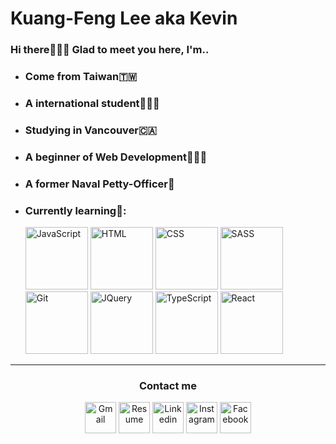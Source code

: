# **Kuang-Feng Lee** aka **Kevin** 
### Hi there🙋🏻‍♂️ Glad to meet you here, I'm..
- ### Come from **Taiwan🇹🇼**
- ### A **international student🧑🏻‍🎓**
- ### Studying in **Vancouver🇨🇦**
- ### A beginner of **Web Development🧑🏻‍💻**
- ### A former **Naval Petty-Officer🌊**
- ### Currently learning🧠:
     <img src="https://user-images.githubusercontent.com/121969444/223933613-042906cd-531b-4b66-b345-d32243746da1.png" title="JavaScript" alt="JavaScript" width="100" height="100" />
     <img src="https://user-images.githubusercontent.com/121969444/223934316-8917a086-95fd-44a2-bc1a-c31225b6d12a.png" title="HTML" alt="HTML" width="100" height="100" />
     <img src="https://user-images.githubusercontent.com/121969444/223934323-ea146331-b0bf-444b-b4fc-f4c74bd3d416.png" title="CSS" alt="CSS" width="100" height="100" />
     <img src="https://user-images.githubusercontent.com/121969444/223934343-381978e9-a571-470b-be5b-2eb59ded57d1.png" title="SASS" alt="SASS" width="100" height="100" />
     <img src="https://user-images.githubusercontent.com/121969444/223934359-c15688ad-be09-42da-aed5-443c5bb43540.png" title="Git" alt="Git" width="100" height="100" />
     <img src="https://github.com/klfcola/klfcola/assets/121969444/1b5926e3-f5f1-4a9a-a7ac-ee468b27b0d0" title="JQuery" alt="JQuery" width="100" height="100" />
     <img src="https://github.com/klfcola/klfcola/assets/121969444/d81e640e-9299-40f9-b9ed-fa61d5ec235e" title="TypeScript" alt="TypeScript" width="100" height="100" />
     <img src="https://github.com/klfcola/klfcola/assets/121969444/90d6d99e-d4a8-4a01-8655-ff07a07fada5" title="React" alt="React" width="100" height="100" />
---
<h3 align="center">Contact me</h3>
<div align="center">
  <a href="mailto:kevinlfcola@gmail.com"><img src="https://user-images.githubusercontent.com/121969444/223934434-c2a6501f-b569-489d-991b-1b290c1f0f7d.png"  title="Gmail" alt="Gmail" width="50" height="50" target="_blank"/></a>
  <a href="https://github.com/klfcola/klfcola/files/10928562/Resume.pdf"><img src="https://user-images.githubusercontent.com/121969444/223943100-5b0cd46e-3001-4d70-8e47-cd6487367d6f.png" title="Resume" alt="Resume" width="50" height="50" target="_blank"/></a>
  <a href="https://www.linkedin.com/in/klfcola/"><img src="https://user-images.githubusercontent.com/121969444/223934411-e554977d-7b5d-48af-9fed-2a3dfefc520a.png" title="Linkin" alt="Linkedin" width="50" height="50" target="_blank"/></a>
  <a href="https://www.instagram.com/klfcola/"><img src="https://user-images.githubusercontent.com/121969444/223934380-4e415d15-159e-47dc-86f5-1b1150ef6355.png" title="Instagram" alt="Instagram" width="50" height="50" target="_blank"/></a>
  <a href="https://www.facebook.com/klfcola/"><img src="https://user-images.githubusercontent.com/121969444/223934388-1d3f025a-b7a4-4be5-9e7a-cda296e5e49f.png" title="Facebook" alt="Facebook" width="50" height="50" target="_blank"/></a>
</div>
